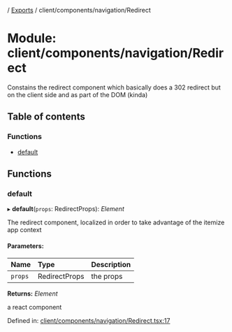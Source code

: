 [](../README.md) / [Exports](../modules.md) / client/components/navigation/Redirect

# Module: client/components/navigation/Redirect

Constains the redirect component which basically does a 302 redirect
but on the client side and as part of the DOM (kinda)

## Table of contents

### Functions

- [default](client_components_navigation_redirect.md#default)

## Functions

### default

▸ **default**(`props`: RedirectProps): *Element*

The redirect component, localized in order to take advantage
of the itemize app context

#### Parameters:

Name | Type | Description |
:------ | :------ | :------ |
`props` | RedirectProps | the props   |

**Returns:** *Element*

a react component

Defined in: [client/components/navigation/Redirect.tsx:17](https://github.com/onzag/itemize/blob/0e9b128c/client/components/navigation/Redirect.tsx#L17)
